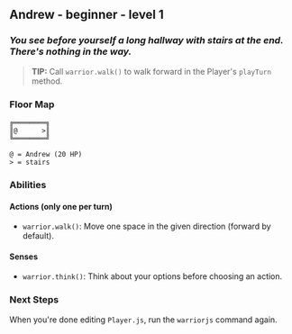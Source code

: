 ## Andrew - beginner - level 1

### _You see before yourself a long hallway with stairs at the end. There's nothing in the way._

> **TIP:** Call `warrior.walk()` to walk forward in the Player's `playTurn` method.


### Floor Map

```
╔════════╗
║@      >║
╚════════╝

@ = Andrew (20 HP)
> = stairs
```

### Abilities

#### Actions (only one per turn)

* `warrior.walk()`: Move one space in the given direction (forward by default).

#### Senses

* `warrior.think()`: Think about your options before choosing an action.

### Next Steps

When you're done editing `Player.js`, run the `warriorjs` command again.
